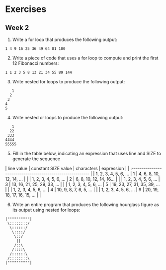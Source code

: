 # Exercises
## Week 2

1. Write a for loop that produces the following output:

  `1 4 9 16 25 36 49 64 81 100`

2. Write a piece of code that uses a for loop to compute and print the first 12 Fibonacci numbers:

  `1 1 2 3 5 8 13 21 34 55 89 144`
  
3. Write nested for loops to produce the following output:
  ```
     1
    2
   3
  4
 5
  ```

4. Write nested or loops to produce the following output:
  ```
     1
    22
   333
  4444
 55555
  ```

5. Fill in the table below, indicating an expression that uses line and SIZE to generate the sequence

| line value | constant SIZE value | characters | expression |
| :--------------------------------------------------------- |
| 1, 2, 3, 4, 5, 6, ... | 1 | 4, 6, 8, 10, 12, 14, ... | |
| 1, 2, 3, 4, 5, 6, ... | 2 | 6, 8, 10, 12, 14, 16... | |
| 1, 2, 3, 4, 5, 6, ... | 3 | 13, 16, 21, 25, 29, 33, ... | |
| 1, 2, 3, 4, 5, 6, ... | 5 | 19, 23, 27, 31, 35, 39, ... | |
| 1, 2, 3, 4, 5, 6, ... | 4 | 10, 9, 8, 7, 6, 5, ... | |
| 1, 2, 3, 4, 5, 6, ... | 9 | 20, 19, 18, 17, 16, 15, ... | |

6. Write an entire program that produces the following hourglass figure as its output using nested for loops:

```
|""""""""""|
 \::::::::/
  \::::::/
   \::::/
    \::/
     ||
    /::\
   /::::\
  /::::::\
 /::::::::\
|""""""""""|
```
